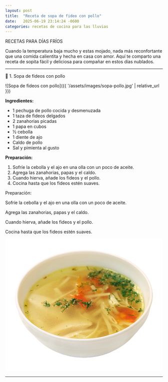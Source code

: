 ```yaml
---
layout: post
title:  "Receta de sopa de fideo con pollo"
date:   2025-06-19 23:14:24 -0600
categories: recetas de cocina para las lluvias
---
```


RECETAS PARA DÍAS FRÍOS

Cuando la temperatura baja mucho y estas mojado, nada más reconfortante que una comida calientita y hecha en casa con amor. Aquí te comparto una receta de sopita fácil y deliciosa para compañar en estos días nublados.

---
🍜 1. Sopa de fideos con pollo

![Sopa de fideos con pollo]({{ '/assets/images/sopa-pollo.jpg' | relative_url }})


**Ingredientes:**
- 1 pechuga de pollo cocida y desmenuzada  
- 1 taza de fideos delgados  
- 2 zanahorias picadas  
- 1 papa en cubos  
- ½ cebolla  
- 1 diente de ajo  
- Caldo de pollo  
- Sal y pimienta al gusto  

**Preparación:**
1. Sofríe la cebolla y el ajo en una olla con un poco de aceite.  
2. Agrega las zanahorias, papas y el caldo.  
3. Cuando hierva, añade los fideos y el pollo.  
4. Cocina hasta que los fideos estén suaves.



Preparación:

Sofríe la cebolla y el ajo en una olla con un poco de aceite.

Agrega las zanahorias, papas y el caldo.

Cuando hierva, añade los fideos y el pollo.

Cocina hasta que los fideos estén suaves.


![Sopa de fideos con pollo](/assets/images/sopita-pollo.png)

---
